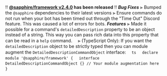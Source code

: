 ‼️ **[@sapphire/framework v2.4.0](https://github.com/sapphiredev/framework/compare/v2.3.0...v2.4.0) has been released** ‼️
_**Bug Fixes**_
⫸ Bumped the `@sapphire` dependencies to their latest versions
⫸ Ensure commands do not run when your bot has been timed out through the "Time Out" Discord feature. This was caused a lot of errors for bots.
_**Features**_
⫸ Made it possible for a command's `detailedDescription` property to be an object instead of a string. This way you can pass rich data into this property that can be read in a `help` command.
　⪢ (TypeScript Only): If you want the `detailedDescription` object to be strictly typed then you can module augment the `DetailedDescriptionCommandObject` interface:
　```ts
　declare module '@sapphire/framework' {
	　interface DetailedDescriptionCommandObject {} // Your module augmentation here
　}
　```